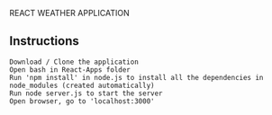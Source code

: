 REACT WEATHER APPLICATION

Instructions
-------------
    Download / Clone the application
    Open bash in React-Apps folder
    Run 'npm install' in node.js to install all the dependencies in node_modules (created automatically)
    Run node server.js to start the server
    Open browser, go to 'localhost:3000'

